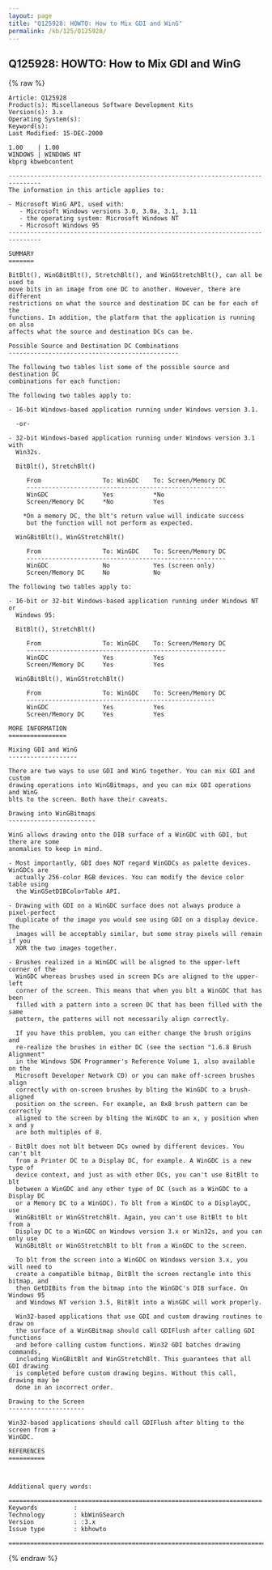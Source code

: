 ```yaml
---
layout: page
title: "Q125928: HOWTO: How to Mix GDI and WinG"
permalink: /kb/125/Q125928/
---
```


## Q125928: HOWTO: How to Mix GDI and WinG

{% raw %}

	Article: Q125928
	Product(s): Miscellaneous Software Development Kits
	Version(s): 3.x
	Operating System(s): 
	Keyword(s): 
	Last Modified: 15-DEC-2000
	
	1.00    | 1.00
	WINDOWS | WINDOWS NT
	kbprg kbwebcontent
	
	-------------------------------------------------------------------------------
	The information in this article applies to:
	
	- Microsoft WinG API, used with:
	   - Microsoft Windows versions 3.0, 3.0a, 3.1, 3.11 
	   - the operating system: Microsoft Windows NT 
	   - Microsoft Windows 95 
	-------------------------------------------------------------------------------
	
	SUMMARY
	=======
	
	BitBlt(), WinGBitBlt(), StretchBlt(), and WinGStretchBlt(), can all be used to
	move bits in an image from one DC to another. However, there are different
	restrictions on what the source and destination DC can be for each of the
	functions. In addition, the platform that the application is running on also
	affects what the source and destination DCs can be.
	
	Possible Source and Destination DC Combinations
	-----------------------------------------------
	
	The following two tables list some of the possible source and destination DC
	combinations for each function:
	
	The following two tables apply to:
	
	- 16-bit Windows-based application running under Windows version 3.1.
	
	  -or-
	
	- 32-bit Windows-based application running under Windows version 3.1 with
	  Win32s.
	
	  BitBlt(), StretchBlt()
	
	     From                 To: WinGDC    To: Screen/Memory DC
	     -------------------------------------------------------
	     WinGDC               Yes           *No
	     Screen/Memory DC     *No           Yes
	
	    *On a memory DC, the blt's return value will indicate success
	     but the function will not perform as expected.
	
	  WinGBitBlt(), WinGStretchBlt()
	
	     From                 To: WinGDC    To: Screen/Memory DC
	     -------------------------------------------------------
	     WinGDC               No            Yes (screen only)
	     Screen/Memory DC     No            No
	
	The following two tables apply to:
	
	- 16-bit or 32-bit Windows-based application running under Windows NT or
	  Windows 95:
	
	  BitBlt(), StretchBlt()
	
	     From                 To: WinGDC    To: Screen/Memory DC
	     -------------------------------------------------------
	     WinGDC               Yes           Yes
	     Screen/Memory DC     Yes           Yes
	
	  WinGBitBlt(), WinGStretchBlt()
	
	     From                 To: WinGDC    To: Screen/Memory DC
	     ----------------------------------------------------
	     WinGDC               Yes           Yes
	     Screen/Memory DC     Yes           Yes
	
	MORE INFORMATION
	================
	
	Mixing GDI and WinG
	-------------------
	
	There are two ways to use GDI and WinG together. You can mix GDI and custom
	drawing operations into WinGBitmaps, and you can mix GDI operations and WinG
	blts to the screen. Both have their caveats.
	
	Drawing into WinGBitmaps
	------------------------
	
	WinG allows drawing onto the DIB surface of a WinGDC with GDI, but there are some
	anomalies to keep in mind.
	
	- Most importantly, GDI does NOT regard WinGDCs as palette devices. WinGDCs are
	  actually 256-color RGB devices. You can modify the device color table using
	  the WinGSetDIBColorTable API.
	
	- Drawing with GDI on a WinGDC surface does not always produce a pixel-perfect
	  duplicate of the image you would see using GDI on a display device. The
	  images will be acceptably similar, but some stray pixels will remain if you
	  XOR the two images together.
	
	- Brushes realized in a WinGDC will be aligned to the upper-left corner of the
	  WinGDC whereas brushes used in screen DCs are aligned to the upper-left
	  corner of the screen. This means that when you blt a WinGDC that has been
	  filled with a pattern into a screen DC that has been filled with the same
	  pattern, the patterns will not necessarily align correctly.
	
	  If you have this problem, you can either change the brush origins and
	  re-realize the brushes in either DC (see the section "1.6.8 Brush Alignment"
	  in the Windows SDK Programmer's Reference Volume 1, also available on the
	  Microsoft Developer Network CD) or you can make off-screen brushes align
	  correctly with on-screen brushes by blting the WinGDC to a brush-aligned
	  position on the screen. For example, an 8x8 brush pattern can be correctly
	  aligned to the screen by blting the WinGDC to an x, y position when x and y
	  are both multiples of 8.
	
	- BitBlt does not blt between DCs owned by different devices. You can't blt
	  from a Printer DC to a Display DC, for example. A WinGDC is a new type of
	  device context, and just as with other DCs, you can't use BitBlt to blt
	  between a WinGDC and any other type of DC (such as a WinGDC to a Display DC
	  or a Memory DC to a WinGDC). To blt from a WinGDC to a DisplayDC, use
	  WinGBitBlt or WinGStretchBlt. Again, you can't use BitBlt to blt from a
	  Display DC to a WinGDC on Windows version 3.x or Win32s, and you can only use
	  WinGBitBlt or WinGStretchBlt to blt from a WinGDC to the screen.
	
	  To blt from the screen into a WinGDC on Windows version 3.x, you will need to
	  create a compatible bitmap, BitBlt the screen rectangle into this bitmap, and
	  then GetDIBits from the bitmap into the WinGDC's DIB surface. On Windows 95
	  and Windows NT version 3.5, BitBlt into a WinGDC will work properly.
	
	  Win32-based applications that use GDI and custom drawing routines to draw on
	  the surface of a WinGBitmap should call GDIFlush after calling GDI functions
	  and before calling custom functions. Win32 GDI batches drawing commands,
	  including WinGBitBlt and WinGStretchBlt. This guarantees that all GDI drawing
	  is completed before custom drawing begins. Without this call, drawing may be
	  done in an incorrect order.
	
	Drawing to the Screen
	---------------------
	
	Win32-based applications should call GDIFlush after blting to the screen from a
	WinGDC.
	
	REFERENCES
	==========
	
	
	
	Additional query words:
	
	======================================================================
	Keywords          :  
	Technology        : kbWinGSearch
	Version           : :3.x
	Issue type        : kbhowto
	
	=============================================================================
	

{% endraw %}
